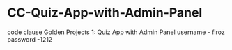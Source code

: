 # CC-Quiz-App-with-Admin-Panel
code clause Golden Projects 1: Quiz App with Admin Panel
username - firoz
password -1212
